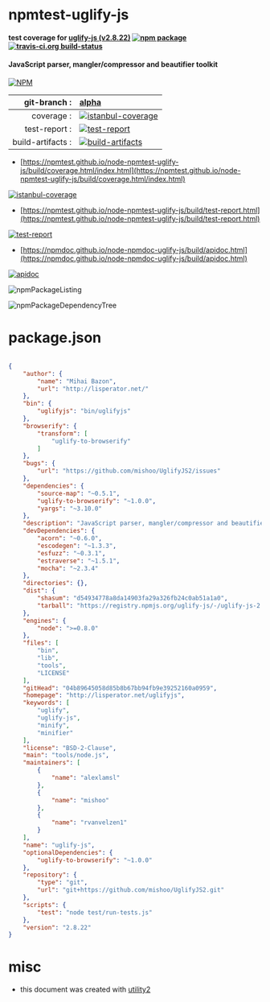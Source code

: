 # npmtest-uglify-js

#### test coverage for  [uglify-js (v2.8.22)](http://lisperator.net/uglifyjs)  [![npm package](https://img.shields.io/npm/v/npmtest-uglify-js.svg?style=flat-square)](https://www.npmjs.org/package/npmtest-uglify-js) [![travis-ci.org build-status](https://api.travis-ci.org/npmtest/node-npmtest-uglify-js.svg)](https://travis-ci.org/npmtest/node-npmtest-uglify-js)

#### JavaScript parser, mangler/compressor and beautifier toolkit

[![NPM](https://nodei.co/npm/uglify-js.png?downloads=true&downloadRank=true&stars=true)](https://www.npmjs.com/package/uglify-js)

| git-branch : | [alpha](https://github.com/npmtest/node-npmtest-uglify-js/tree/alpha)|
|--:|:--|
| coverage : | [![istanbul-coverage](https://npmtest.github.io/node-npmtest-uglify-js/build/coverage.badge.svg)](https://npmtest.github.io/node-npmtest-uglify-js/build/coverage.html/index.html)|
| test-report : | [![test-report](https://npmtest.github.io/node-npmtest-uglify-js/build/test-report.badge.svg)](https://npmtest.github.io/node-npmtest-uglify-js/build/test-report.html)|
| build-artifacts : | [![build-artifacts](https://npmtest.github.io/node-npmtest-uglify-js/glyphicons_144_folder_open.png)](https://github.com/npmtest/node-npmtest-uglify-js/tree/gh-pages/build)|

- [https://npmtest.github.io/node-npmtest-uglify-js/build/coverage.html/index.html](https://npmtest.github.io/node-npmtest-uglify-js/build/coverage.html/index.html)

[![istanbul-coverage](https://npmtest.github.io/node-npmtest-uglify-js/build/screenCapture.buildCi.browser.%252Ftmp%252Fbuild%252Fcoverage.lib.html.png)](https://npmtest.github.io/node-npmtest-uglify-js/build/coverage.html/index.html)

- [https://npmtest.github.io/node-npmtest-uglify-js/build/test-report.html](https://npmtest.github.io/node-npmtest-uglify-js/build/test-report.html)

[![test-report](https://npmtest.github.io/node-npmtest-uglify-js/build/screenCapture.buildCi.browser.%252Ftmp%252Fbuild%252Ftest-report.html.png)](https://npmtest.github.io/node-npmtest-uglify-js/build/test-report.html)

- [https://npmdoc.github.io/node-npmdoc-uglify-js/build/apidoc.html](https://npmdoc.github.io/node-npmdoc-uglify-js/build/apidoc.html)

[![apidoc](https://npmdoc.github.io/node-npmdoc-uglify-js/build/screenCapture.buildCi.browser.%252Ftmp%252Fbuild%252Fapidoc.html.png)](https://npmdoc.github.io/node-npmdoc-uglify-js/build/apidoc.html)

![npmPackageListing](https://npmtest.github.io/node-npmtest-uglify-js/build/screenCapture.npmPackageListing.svg)

![npmPackageDependencyTree](https://npmtest.github.io/node-npmtest-uglify-js/build/screenCapture.npmPackageDependencyTree.svg)



# package.json

```json

{
    "author": {
        "name": "Mihai Bazon",
        "url": "http://lisperator.net/"
    },
    "bin": {
        "uglifyjs": "bin/uglifyjs"
    },
    "browserify": {
        "transform": [
            "uglify-to-browserify"
        ]
    },
    "bugs": {
        "url": "https://github.com/mishoo/UglifyJS2/issues"
    },
    "dependencies": {
        "source-map": "~0.5.1",
        "uglify-to-browserify": "~1.0.0",
        "yargs": "~3.10.0"
    },
    "description": "JavaScript parser, mangler/compressor and beautifier toolkit",
    "devDependencies": {
        "acorn": "~0.6.0",
        "escodegen": "~1.3.3",
        "esfuzz": "~0.3.1",
        "estraverse": "~1.5.1",
        "mocha": "~2.3.4"
    },
    "directories": {},
    "dist": {
        "shasum": "d54934778a8da14903fa29a326fb24c0ab51a1a0",
        "tarball": "https://registry.npmjs.org/uglify-js/-/uglify-js-2.8.22.tgz"
    },
    "engines": {
        "node": ">=0.8.0"
    },
    "files": [
        "bin",
        "lib",
        "tools",
        "LICENSE"
    ],
    "gitHead": "04b89645058d85b8b67bb94fb9e39252160a0959",
    "homepage": "http://lisperator.net/uglifyjs",
    "keywords": [
        "uglify",
        "uglify-js",
        "minify",
        "minifier"
    ],
    "license": "BSD-2-Clause",
    "main": "tools/node.js",
    "maintainers": [
        {
            "name": "alexlamsl"
        },
        {
            "name": "mishoo"
        },
        {
            "name": "rvanvelzen1"
        }
    ],
    "name": "uglify-js",
    "optionalDependencies": {
        "uglify-to-browserify": "~1.0.0"
    },
    "repository": {
        "type": "git",
        "url": "git+https://github.com/mishoo/UglifyJS2.git"
    },
    "scripts": {
        "test": "node test/run-tests.js"
    },
    "version": "2.8.22"
}
```



# misc
- this document was created with [utility2](https://github.com/kaizhu256/node-utility2)

